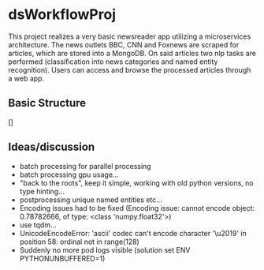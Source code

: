 # dsWorkflowProj

This project realizes a very basic newsreader app utilizing a microservices architecture.
The news outlets BBC, CNN and Foxnews are scraped for articles, which are stored into a MongoDB.
On said articles two nlp tasks are performed (classification into news categories and named entity recognition).
Users can access and browse the processed articles through a web app.
 

## Basic Structure
[]



## Ideas/discussion
- batch processing for parallel processing 
- batch processing gpu usage...
- "back to the roots", keep it simple, working with old python versions, no type hinting...
- postprocessing unique named entities etc...
- Encoding issues had to be fixed (Encoding issue: cannot encode object: 0.78782666, of type: <class 'numpy.float32'>)
- use tqdm...
- UnicodeEncodeError: 'ascii' codec can't encode character '\u2019' in position 58: ordinal not in range(128)
- Suddenly no more pod logs visible (solution set ENV PYTHONUNBUFFERED=1)